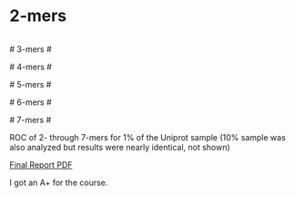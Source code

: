 # 2-mers #
<div><img alt="" src="https://github.com/alevchuk/nmercount-classifier/raw/master/fig-runlen2.png" /></div>
<p></p>
# 3-mers #
<div><img alt="" src="https://github.com/alevchuk/nmercount-classifier/raw/master/fig-runlen3.png" /></div>
<p></p>
# 4-mers #
<div><img alt="" src="https://github.com/alevchuk/nmercount-classifier/raw/master/fig-runlen4.png" /></div>
<p></p>
# 5-mers #
<div><img alt="" src="https://github.com/alevchuk/nmercount-classifier/raw/master/fig-runlen5.png" /></div>
<p></p>
# 6-mers #
<div><img alt="" src="https://github.com/alevchuk/nmercount-classifier/raw/master/fig-runlen6.png" /></div>
<p></p>
# 7-mers #
<div><img alt="" src="https://github.com/alevchuk/nmercount-classifier/raw/master/fig-7.png" /></div>

<img alt="" src="https://github.com/alevchuk/nmercount-classifier/raw/master/roc-2-to-7.png" />
<p>ROC of 2- through 7-mers for 1% of the Uniprot sample (10% sample was also analyzed but results were nearly identical, not shown)</p>

<a href="http://biocluster.ucr.edu/~alevchuk/cs235-proj/alevchuk-data-mining-project.pdf">Final Report PDF</a>

<p>I got an A+ for the course.</a>
